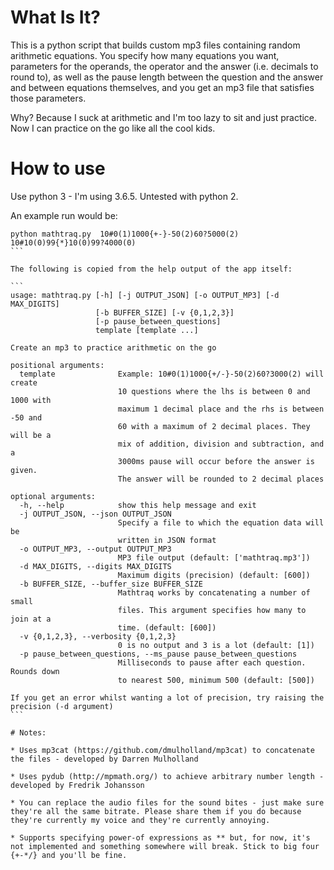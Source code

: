 # What Is It?

This is a python script that builds custom mp3 files containing random arithmetic equations. You specify how
many equations you want, parameters for the operands, the operator and the answer (i.e. decimals to round to), as well as
the pause length between the question and the answer and between equations themselves, and you get an mp3 file that satisfies those parameters.

Why? Because I suck at arithmetic and I'm too lazy to sit and just practice. Now I can practice on the go like all the cool kids.

# How to use

Use python 3 - I'm using 3.6.5. Untested with python 2. 

An example run would be:

````
python mathtraq.py  10#0(1)1000{+-}-50(2)60?5000(2) 10#10(0)99{*}10(0)99?4000(0)
```

The following is copied from the help output of the app itself:

```
usage: mathtraq.py [-h] [-j OUTPUT_JSON] [-o OUTPUT_MP3] [-d MAX_DIGITS]
                   [-b BUFFER_SIZE] [-v {0,1,2,3}]
                   [-p pause_between_questions]
                   template [template ...]

Create an mp3 to practice arithmetic on the go

positional arguments:
  template              Example: 10#0(1)1000{+/-}-50(2)60?3000(2) will create
                        10 questions where the lhs is between 0 and 1000 with
                        maximum 1 decimal place and the rhs is between -50 and
                        60 with a maximum of 2 decimal places. They will be a
                        mix of addition, division and subtraction, and a
                        3000ms pause will occur before the answer is given.
                        The answer will be rounded to 2 decimal places

optional arguments:
  -h, --help            show this help message and exit
  -j OUTPUT_JSON, --json OUTPUT_JSON
                        Specify a file to which the equation data will be
                        written in JSON format
  -o OUTPUT_MP3, --output OUTPUT_MP3
                        MP3 file output (default: ['mathtraq.mp3'])
  -d MAX_DIGITS, --digits MAX_DIGITS
                        Maximum digits (precision) (default: [600])
  -b BUFFER_SIZE, --buffer_size BUFFER_SIZE
                        Mathtraq works by concatenating a number of small
                        files. This argument specifies how many to join at a
                        time. (default: [600])
  -v {0,1,2,3}, --verbosity {0,1,2,3}
                        0 is no output and 3 is a lot (default: [1])
  -p pause_between_questions, --ms_pause pause_between_questions
                        Milliseconds to pause after each question. Rounds down
                        to nearest 500, minimum 500 (default: [500])

If you get an error whilst wanting a lot of precision, try raising the
precision (-d argument)
```

# Notes:

* Uses mp3cat (https://github.com/dmulholland/mp3cat) to concatenate the files - developed by Darren Mulholland

* Uses pydub (http://mpmath.org/) to achieve arbitrary number length - developed by Fredrik Johansson

* You can replace the audio files for the sound bites - just make sure they're all the same bitrate. Please share them if you do because they're currently my voice and they're currently annoying.

* Supports specifying power-of expressions as ** but, for now, it's not implemented and something somewhere will break. Stick to big four {+-*/} and you'll be fine.